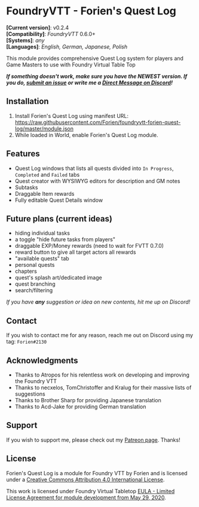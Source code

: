 # FoundryVTT - Forien's Quest Log
**[Current version]**: v0.2.4   
**[Compatibility]**: *FoundryVTT* 0.6.0+  
**[Systems]**: *any*  
**[Languages]**: *English, German, Japanese, Polish*

This module provides comprehensive Quest Log system for players and Game Masters to use with Foundry Virtual Table Top

***If something doesn't work, make sure you have the NEWEST version. If you do, [submit an issue](https://github.com/Forien/foundryvtt-forien-quest-log/issues) or write me a [Direct Message on Discord](#Contact)!***


## Installation

1. Install Forien's Quest Log using manifest URL: https://raw.githubusercontent.com/Forien/foundryvtt-forien-quest-log/master/module.json
2. While loaded in World, enable Forien's Quest Log module.


## Features

* Quest Log windows that lists all quests divided into `In Progress`, `Completed` and `Failed` tabs
* Quest creator with WYSIWYG editors for description and GM notes
* Subtasks
* Draggable Item rewards
* Fully editable Quest Details window

## Future plans (current ideas)

* hiding individual tasks
* a toggle "hide future tasks from players"
* draggable EXP/Money rewards (need to wait for FVTT 0.7.0)
* reward button to give all target actors all rewards
* "available quests" tab
* personal quests
* chapters
* quest's splash art/dedicated image
* quest branching
* search/filtering

*If you have **any** suggestion or idea on new contents, hit me up on Discord!*


## Contact

If you wish to contact me for any reason, reach me out on Discord using my tag: `Forien#2130`


## Acknowledgments

* Thanks to Atropos for his relentless work on developing and improving the Foundry VTT
* Thanks to necxelos, TomChristoffer and Kralug for their massive lists of suggestions
* Thanks to Brother Sharp for providing Japanese translation
* Thanks to Acd-Jake for providing German translation

## Support

If you wish to support me, please check out my [Patreon page](https://www.patreon.com/forien). Thanks!

## License

Forien's Quest Log is a module for Foundry VTT by Forien and is licensed under a [Creative Commons Attribution 4.0 International License](http://creativecommons.org/licenses/by/4.0/).

This work is licensed under Foundry Virtual Tabletop [EULA - Limited License Agreement for module development from May 29, 2020](https://foundryvtt.com/article/license/).

